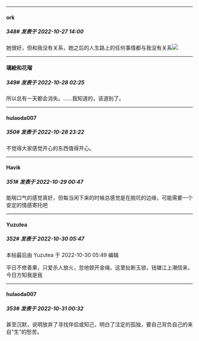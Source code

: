 

*****

####  ork  
##### 348#       发表于 2022-10-27 14:00

她很好，但和我没有关系，她之后的人生路上的任何事情都与我没有关系<img src="https://static.saraba1st.com/image/smiley/face2017/140.png" referrerpolicy="no-referrer">



*****

####  璃絵和花瑠  
##### 349#       发表于 2022-10-28 02:25

所以总有一天都会消失。……我知道的，该道别了。



*****

####  hulaoda007  
##### 350#       发表于 2022-10-28 23:22

不觉得大家感觉开心的东西值得开心。



*****

####  Havik  
##### 351#       发表于 2022-10-29 00:47

能喘口气的感觉真好，但每当闲下来的时候总感觉是在脱坑的边缘，可能需要一个安定的情感寄托吧



*****

####  Yuzutea  
##### 352#       发表于 2022-10-30 05:47

 本帖最后由 Yuzutea 于 2022-10-30 05:49 编辑 

平日不修善果，只爱杀人放火，忽地顿开金绳，这里扯断玉锁，钱塘江上潮信来，今日方知我是我



*****

####  hulaoda007  
##### 353#       发表于 2022-10-31 00:32

甚至沉默，说明放弃了寻找伴侣或知己，明白了注定的孤独，要自己背负自己的来自"生"的愁苦。

